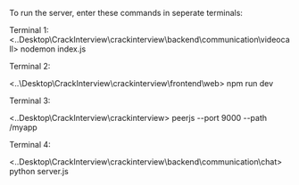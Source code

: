 To run the server, enter these commands in seperate terminals:

Terminal 1:
<..Desktop\CrackInterview\crackinterview\backend\communication\videocall> nodemon index.js

Terminal 2:

<..\Desktop\CrackInterview\crackinterview\frontend\web> npm run dev

Terminal 3:

<..Desktop\CrackInterview\crackinterview> peerjs --port 9000 --path /myapp

Terminal 4:

<..Desktop\CrackInterview\crackinterview\backend\communication\chat> python server.js


